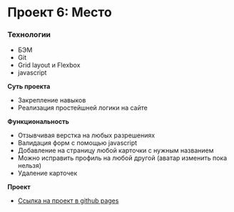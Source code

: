 # Проект 6: Место

### Технологии

- БЭМ
- Git
- Grid layout и Flexbox
- javascript

**Суть проекта**

- Закрепление навыков
- Реализация простейшней логики на сайте

**Функциональность**

- Отзывчивая верстка на любых разрешениях
- Валидация форм с помощью javascript
- Добавление на страницу любой карточки с нужным названием
- Можно исправить профиль на любой другой (аватар изменить пока нельзя)
- Удаление карточек

**Проект**

- [Ссылка на проект в github pages](https://iiiokojiadbi.github.io/mesto/)
